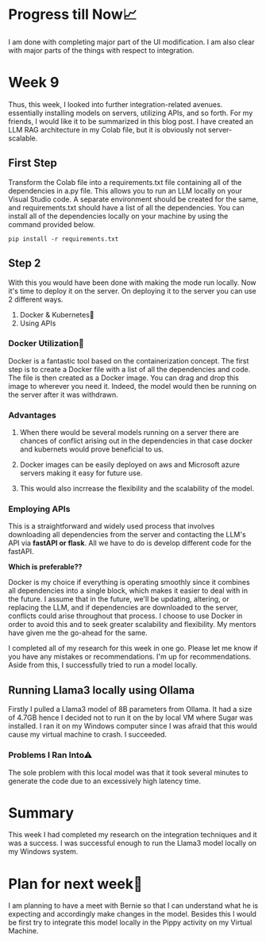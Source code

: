 # Progress till Now📈
I am done with completing major part of the UI modification. I am also clear with major parts of the things with respect to integration. 

# Week 9
Thus, this week, I looked into further integration-related avenues. essentially installing models on servers, utilizing APIs, and so forth. For my friends, I would like it to be summarized in this blog post.
I have created an LLM RAG architecture in my Colab file, but it is obviously not server-scalable. 

## First Step 
Transform the Colab file into a requirements.txt file containing all of the dependencies in a.py file. This allows you to run an LLM locally on your Visual Studio code. A separate environment should be created for the same, and requirements.txt should have a list of all the dependencies. You can install all of the dependencies locally on your machine by using the command provided below.

```pip install -r requirements.txt```

## Step 2 
With this you would have been done with making the mode run locally. Now it's time to deploy it on the server. On deploying it to the server you can use 2 different ways.
1. Docker & Kubernetes🐳 
2. Using APIs

### Docker Utilization🐳 
Docker is a fantastic tool based on the containerization concept. The first step is to create a Docker file with a list of all the dependencies and code. The file is then created as a Docker image. You can drag and drop this image to wherever you need it. Indeed, the model would then be running on the server after it was withdrawn. 

### Advantages

1. When there would be several models running on a server there are chances of conflict arising out in the dependencies in that case docker and kubernets would 
   prove beneficial to us.

2. Docker images can be easily deployed on aws and Microsoft azure servers making it easy for future use.
  
3. This would also incrrease the flexibility and the scalability of the model.

### Employing APIs
This is a straightforward and widely used process that involves downloading all dependencies from the server and contacting the LLM's API via **fastAPI or flask**. All we have to do is develop different code for the fastAPI.

**Which is preferable??**

Docker is my choice if everything is operating smoothly since it combines all dependencies into a single block, which makes it easier to deal with in the future. I assume that in the future, we'll be updating, altering, or replacing the LLM, and if dependencies are downloaded to the server, conflicts could arise throughout that process. I choose to use Docker in order to avoid this and to seek greater scalability and flexibility. My mentors have given me the go-ahead for the same.

I completed all of my research for this week in one go. Please let me know if you have any mistakes or recommendations. I'm up for recommendations. Aside from this, I successfully tried to run a model locally.

## Running Llama3 locally using Ollama
Firstly I pulled a Llama3 model of 8B parameters from Ollama. It had a size of 4.7GB hence I decided not to run it on the by local VM where Sugar was installed. I ran it on my Windows computer since I was afraid that this would cause my virtual machine to crash. I succeeded.

### Problems I Ran Into⚠
The sole problem with this local model was that it took several minutes to generate the code due to an excessively high latency time.

# Summary
This week I had completed my research on the integration techniques and it was a success. I was successful enough to run the Llama3 model locally on my Windows system.

# Plan for next week📝
I am planning to have a meet with Bernie so that I can understand what he is expecting and accordingly make changes in the model. Besides this I would be first try to integrate this model locally in the Pippy activity on my Virtual Machine.

